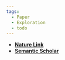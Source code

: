 ```yaml
---
tags:
  - Paper
  - Exploration
  - todo
---
```

- **[Nature Link](https://www.nature.com/articles/s41586-020-03157-9)**
- **[Semantic Scholar](https://www.semanticscholar.org/paper/First-return%2C-then-explore-Ecoffet-Huizinga/616ac6772508e72084360158078058dfa8bda7e7?utm_source=direct_link)**
